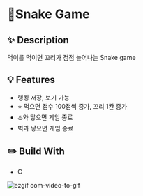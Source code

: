 # :snake:Snake Game

## :sparkles: Description
먹이를 먹이면 꼬리가 점점 늘어나는 Snake game

## :bulb: Features
- 랭킹 저장, 보기 가능
- :star: 먹으면 점수 100점씩 증가, 꼬리 1칸 증가
- :hotsprings:와 닿으면 게임 종료
- 벽과 닿으면 게임 종료

## :pencil2: Build With
- C

![ezgif com-video-to-gif](https://user-images.githubusercontent.com/67352902/107380984-b63db900-6b31-11eb-9edc-bf8ac828e531.gif)

